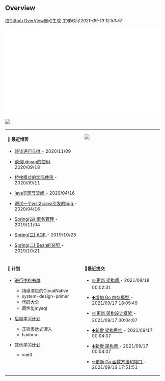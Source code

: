 
## Overview

由[Github OverView](https://github.com/0xcaffebabe/0xcaffebabe)自动生成 _生成时间:2021-09-19 12:53:57_

![](https://raw.githubusercontent.com/0xcaffebabe/github-stats/master/generated/overview.svg)![](https://github-readme-stats.vercel.app/api/top-langs/?username=0xcaffebabe&layout=compact&langs_count=8)

<table>

<tr>
<td valign="top" width="50%">

#### 📖 最近博客


* <a href="https://0xcaffebabe.github.io/%E7%AE%97%E6%B3%95/2020/11/09/%E8%B0%88%E8%B0%88%E9%80%92%E5%BD%92%E4%B8%8E%E6%A0%91.html" target="_blank"> 谈谈递归与树 </a> - 2020/11/09 

    
* <a href="https://0xcaffebabe.github.io/%E7%AE%97%E6%B3%95/2020/09/18/%E8%B0%88%E8%B0%88bitmap%E7%9A%84%E4%BD%BF%E7%94%A8.html" target="_blank"> 谈谈bitmap的使用 </a> - 2020/09/18 

    
* <a href="https://0xcaffebabe.github.io/%E8%AE%BE%E8%AE%A1%E6%A8%A1%E5%BC%8F/2020/09/11/%E6%A1%A5%E6%8E%A5%E6%A8%A1%E5%BC%8F%E7%9A%84%E5%AE%9E%E9%99%85%E4%BD%BF%E7%94%A8.html" target="_blank"> 桥接模式的实际使用 </a> - 2020/09/11 

    
* <a href="https://0xcaffebabe.github.io/java/2020/04/16/JAVA%E5%AE%9E%E7%8E%B0%E8%8A%82%E6%B5%81%E9%98%80.html" target="_blank"> java实现节流阀 </a> - 2020/04/16 

    
* <a href="https://0xcaffebabe.github.io/%E6%97%A5%E5%B8%B8/2020/04/16/%E8%B0%83%E8%AF%95%E4%B8%80%E4%B8%AAwsl2+java%E5%BC%95%E5%8F%91%E7%9A%84bug.html" target="_blank"> 调试一个wsl2+java引发的bug </a> - 2020/04/16 

    
* <a href="https://0xcaffebabe.github.io/spring/2019/11/04/Spring-%E5%9B%9B-%E4%BA%8B%E5%8A%A1%E7%AE%A1%E7%90%86.html" target="_blank"> Spring(四):事务管理 </a> - 2019/11/04 

    
* <a href="https://0xcaffebabe.github.io/spring/2019/10/28/Spring(%E4%B8%89)-AOP.html" target="_blank"> Spring(三):AOP </a> - 2019/10/28 

    
* <a href="https://0xcaffebabe.github.io/spring/2019/10/21/Spring(%E4%BA%8C)-Bean%E7%9A%84%E8%A3%85%E9%85%8D.html" target="_blank"> Spring(二):Bean的装配 </a> - 2019/10/21 

        

</td>

<td valign="top" width="50%">

![](https://github-readme-stats.vercel.app/api/wakatime?username=0xcaffebabe)

</td>

</tr>

<tr>

<td valign="top" width="50%">

#### 📝 计划

- [进行中的书单](https://github.com/users/0xcaffebabe/projects/4)
  - 持续演进的CloudNative
  - system-design-primer
  - 代码大全
  - 高性能mysql


- [后端学习计划](https://github.com/users/0xcaffebabe/projects/1)
  - 正则表达式深入
  - hadoop


- [其他学习计划](https://github.com/users/0xcaffebabe/projects/3)
  - vue3


<td>

#### 🌴最近提交


  * <a href="https://github.com/0xcaffebabe/note/commit/c62cf59d46750bb4f77241a826f325f4fd5517fe" target="_blank"> ✏️更新 架构师 </a> - 2021/09/18 00:02:31 

    
  * <a href="https://github.com/0xcaffebabe/note/commit/2bba18adaf03a02bab3fd6cfa462585c814b5890" target="_blank"> ➕增加 Go 内存模型 </a> - 2021/09/17 18:05:49 

    
  * <a href="https://github.com/0xcaffebabe/note/commit/2a130299e661dbfae6901937051a4e85f1bea027" target="_blank"> ✏️更新 架构设计框架 </a> - 2021/09/17 00:04:07 

    
  * <a href="https://github.com/0xcaffebabe/note/commit/2cffe16d9e93830b15a8738c5e69a6fe779b0698" target="_blank"> ➕新增 架构思维 </a> - 2021/09/17 00:04:07 

    
  * <a href="https://github.com/0xcaffebabe/note/commit/075acf07f51e098a753d272087b6e2bbe7a56120" target="_blank"> ➕新增 架构师 </a> - 2021/09/17 00:04:07 

    
  * <a href="https://github.com/0xcaffebabe/note/commit/ecf5173489120f8f712be243bdf6e5b9989b7372" target="_blank"> ✏更新 Go 函数方法和接口 </a> - 2021/09/16 17:51:51 

    

</td>

</tr>

</table>

